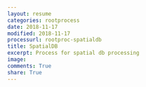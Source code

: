 ```yaml
---
layout: resume
categories: rootprocess
date: 2018-11-17
modified: 2018-11-17
processurl: rootproc-spatialdb
title: SpatialDB
excerpt: Process for spatial db processing
image: 
comments: True
share: True
---
```

